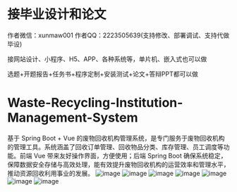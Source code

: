 # 接毕业设计和论文
作者微信：xunmaw001  作者QQ：2223505639(支持修改、部署调试、支持代做毕设)

接网站设计、小程序、H5、APP、各种系统等，单片机、嵌入式也可以做

选题+开题报告+任务书+程序定制+安装测试+论文+答辩PPT都可以做
# Waste-Recycling-Institution-Management-System
基于 Spring Boot + Vue 的废物回收机构管理系统，是专门服务于废物回收机构的管理工具。系统涵盖了回收订单管理、回收物品分类、库存管理、员工调度等功能。前端 Vue 带来友好操作界面，方便使用；后端 Spring Boot 确保系统稳定，保障数据安全存储与高效处理，能有效提升废物回收机构的运营效率和管理水平，推动资源回收利用事业的发展。
![image](https://github.com/user-attachments/assets/c2daeed2-d9e2-453a-93e0-960b5160e7a0)
![image](https://github.com/user-attachments/assets/54e5f93b-da02-4863-a21d-a6e12fc2a676)
![image](https://github.com/user-attachments/assets/f9852657-be87-4108-ae61-67f14ffb0676)
![image](https://github.com/user-attachments/assets/e533d00f-6280-485f-b4c2-591d16291f78)
![image](https://github.com/user-attachments/assets/1fcf0110-fe71-4a04-aa3b-e621dcdd3a0c)
![image](https://github.com/user-attachments/assets/cf035fcb-b6fc-4957-b0fc-79f9b017bc37)
![image](https://github.com/user-attachments/assets/b2f98da5-6c32-44e1-95c5-3267e74b875e)
